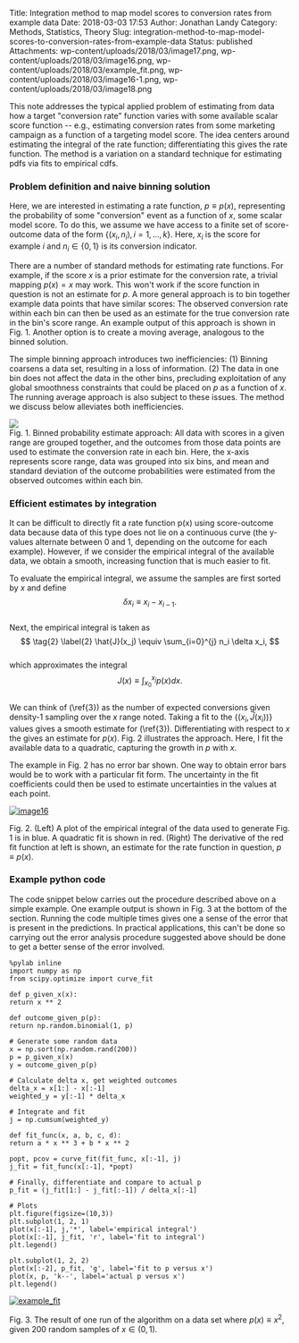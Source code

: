 Title: Integration method to map model scores to conversion rates from example data
Date: 2018-03-03 17:53
Author: Jonathan Landy
Category: Methods, Statistics, Theory
Slug: integration-method-to-map-model-scores-to-conversion-rates-from-example-data
Status: published
Attachments: wp-content/uploads/2018/03/image17.png, wp-content/uploads/2018/03/image16.png, wp-content/uploads/2018/03/example_fit.png, wp-content/uploads/2018/03/image16-1.png, wp-content/uploads/2018/03/image18.png

This note addresses the typical applied problem of estimating from data how a target "conversion rate" function varies with some available scalar score function -- e.g., estimating conversion rates from some marketing campaign as a function of a targeting model score. The idea centers around estimating the integral of the rate function; differentiating this gives the rate function. The method is a variation on a standard technique for estimating pdfs via fits to empirical cdfs.

  
  


### Problem definition and naive binning solution

Here, we are interested in estimating a rate function, $p \equiv p(x)$, representing the probability of some "conversion" event as a function of $x$, some scalar model score. To do this, we assume we have access to a finite set of score-outcome data of the form $\{(x_i, n_i), i= 1, \ldots ,k\}$. Here, $x_i$ is the score for example $i$ and $n_i \in \{0,1\}$ is its conversion indicator.

There are a number of standard methods for estimating rate functions. For example, if the score $x$ is a prior estimate for the conversion rate, a trivial mapping $p(x) = x$ may work. This won't work if the score function in question is not an estimate for $p$. A more general approach is to bin together example data points that have similar scores: The observed conversion rate within each bin can then be used as an estimate for the true conversion rate in the bin's score range. An example output of this approach is shown in Fig. 1. Another option is to create a moving average, analogous to the binned solution.

The simple binning approach introduces two inefficiencies: (1) Binning coarsens a data set, resulting in a loss of information. (2) The data in one bin does not affect the data in the other bins, precluding exploitation of any global smoothness constraints that could be placed on $p$ as a function of $x$. The running average approach is also subject to these issues. The method we discuss below alleviates both inefficiencies.

[![]({static}/wp-content/uploads/2018/03/image17.png)]({static}/wp-content/uploads/2018/03/image17.png)  
Fig. 1. Binned probability estimate approach: All data with scores in a given range are grouped together, and the outcomes from those data points are used to estimate the conversion rate in each bin. Here, the x-axis represents score range, data was grouped into six bins, and mean and standard deviation of the outcome probabilities were estimated from the observed outcomes within each bin.

### Efficient estimates by integration

It can be difficult to directly fit a rate function p(x) using score-outcome data because data of this type does not lie on a continuous curve (the y-values alternate between 0 and 1, depending on the outcome for each example). However, if we consider the empirical integral of the available data, we obtain a smooth, increasing function that is much easier to fit.

To evaluate the empirical integral, we assume the samples are first sorted by $x$ and define  
$$ \tag{1} \label{1}  
\delta x_i \equiv x_i - x_{i-1}.  
$$  
Next, the empirical integral is taken as  
$$ \tag{2} \label{2}  
\hat{J}(x_j) \equiv \sum_{i=0}^{j} n_i \delta x_i,  
$$  
which approximates the integral  
$$\tag{3} \label{3}  
J(x) \equiv \int_{x_0}^{x_j} p(x) dx.  
$$  
We can think of (\ref{3}) as the number of expected conversions given density-$1$ sampling over the $x$ range noted. Taking a fit to the $\{(x_i, \hat{J}(x_i))\}$ values gives a smooth estimate for (\ref{3}). Differentiating with respect to $x$ the gives an estimate for $p(x)$. Fig. 2 illustrates the approach. Here, I fit the available data to a quadratic, capturing the growth in $p$ with $x$.

The example in Fig. 2 has no error bar shown. One way to obtain error bars would be to work with a particular fit form. The uncertainty in the fit coefficients could then be used to estimate uncertainties in the values at each point.

[![image16]({static}/wp-content/uploads/2018/03/image16-1.png)]({static}/wp-content/uploads/2018/03/image16-1.png)

Fig. 2. (Left) A plot of the empirical integral of the data used to generate Fig. 1 is in blue. A quadratic fit is shown in red. (Right) The derivative of the red fit function at left is shown, an estimate for the rate function in question, $p\equiv p(x)$.

### Example python code

The code snippet below carries out the procedure described above on a simple example. One example output is shown in Fig. 3 at the bottom of the section. Running the code multiple times gives one a sense of the error that is present in the predictions. In practical applications, this can't be done so carrying out the error analysis procedure suggested above should be done to get a better sense of the error involved.

```  
%pylab inline  
import numpy as np  
from scipy.optimize import curve_fit

def p_given_x(x):  
return x ** 2

def outcome_given_p(p):  
return np.random.binomial(1, p)

# Generate some random data  
x = np.sort(np.random.rand(200))  
p = p_given_x(x)  
y = outcome_given_p(p)

# Calculate delta x, get weighted outcomes  
delta_x = x[1:] - x[:-1]  
weighted_y = y[:-1] * delta_x

# Integrate and fit  
j = np.cumsum(weighted_y)

def fit_func(x, a, b, c, d):  
return a * x ** 3 + b * x ** 2

popt, pcov = curve_fit(fit_func, x[:-1], j)  
j_fit = fit_func(x[:-1], *popt)

# Finally, differentiate and compare to actual p  
p_fit = (j_fit[1:] - j_fit[:-1]) / delta_x[:-1]

# Plots  
plt.figure(figsize=(10,3))  
plt.subplot(1, 2, 1)  
plot(x[:-1], j,'*', label='empirical integral')  
plot(x[:-1], j_fit, 'r', label='fit to integral')  
plt.legend()

plt.subplot(1, 2, 2)  
plot(x[:-2], p_fit, 'g', label='fit to p versus x')  
plot(x, p, 'k--', label='actual p versus x')  
plt.legend()  
```

[![example_fit]({static}/wp-content/uploads/2018/03/example_fit.png)]({static}/wp-content/uploads/2018/03/example_fit.png)

Fig. 3. The result of one run of the algorithm on a data set where $p(x) \equiv x^2$, given 200 random samples of $x \in (0, 1)$.
